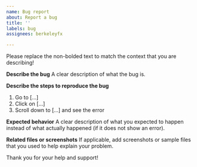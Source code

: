 ```yaml
---
name: Bug report
about: Report a bug
title: ''
labels: bug
assignees: berkeleyfx

---
```


Please replace the non-bolded text to match the context that you are describing!

**Describe the bug**
A clear description of what the bug is.

**Describe the steps to reproduce the bug**
1. Go to [...]
2. Click on [...]
3. Scroll down to [...] and see the error

**Expected behavior**
A clear description of what you expected to happen instead of what actually happened (if it does not show an error).

**Related files or screenshots**
If applicable, add screenshots or sample files that you used to help explain your problem.

Thank you for your help and support!
